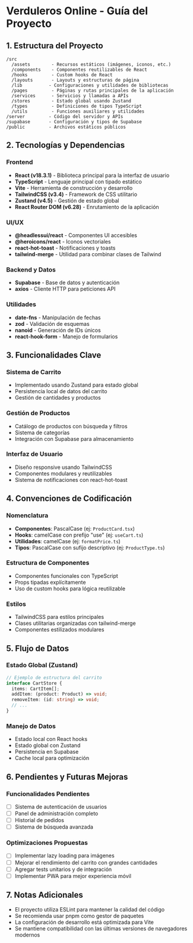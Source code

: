 # Verduleros Online - Guía del Proyecto

## 1. Estructura del Proyecto

```
/src
  /assets        - Recursos estáticos (imágenes, iconos, etc.)
  /components    - Componentes reutilizables de React
  /hooks         - Custom hooks de React
  /layouts       - Layouts y estructuras de página
  /lib          - Configuraciones y utilidades de bibliotecas
  /pages         - Páginas y rutas principales de la aplicación
  /services      - Servicios y llamadas a APIs
  /stores        - Estado global usando Zustand
  /types         - Definiciones de tipos TypeScript
  /utils         - Funciones auxiliares y utilidades
/server         - Código del servidor y APIs
/supabase       - Configuración y tipos de Supabase
/public         - Archivos estáticos públicos
```

## 2. Tecnologías y Dependencias

### Frontend
- **React (v18.3.1)** - Biblioteca principal para la interfaz de usuario
- **TypeScript** - Lenguaje principal con tipado estático
- **Vite** - Herramienta de construcción y desarrollo
- **TailwindCSS (v3.4)** - Framework de CSS utilitario
- **Zustand (v4.5)** - Gestión de estado global
- **React Router DOM (v6.28)** - Enrutamiento de la aplicación

### UI/UX
- **@headlessui/react** - Componentes UI accesibles
- **@heroicons/react** - Iconos vectoriales
- **react-hot-toast** - Notificaciones y toasts
- **tailwind-merge** - Utilidad para combinar clases de Tailwind

### Backend y Datos
- **Supabase** - Base de datos y autenticación
- **axios** - Cliente HTTP para peticiones API

### Utilidades
- **date-fns** - Manipulación de fechas
- **zod** - Validación de esquemas
- **nanoid** - Generación de IDs únicos
- **react-hook-form** - Manejo de formularios

## 3. Funcionalidades Clave

### Sistema de Carrito
- Implementado usando Zustand para estado global
- Persistencia local de datos del carrito
- Gestión de cantidades y productos

### Gestión de Productos
- Catálogo de productos con búsqueda y filtros
- Sistema de categorías
- Integración con Supabase para almacenamiento

### Interfaz de Usuario
- Diseño responsive usando TailwindCSS
- Componentes modulares y reutilizables
- Sistema de notificaciones con react-hot-toast

## 4. Convenciones de Codificación

### Nomenclatura
- **Componentes**: PascalCase (ej: `ProductCard.tsx`)
- **Hooks**: camelCase con prefijo "use" (ej: `useCart.ts`)
- **Utilidades**: camelCase (ej: `formatPrice.ts`)
- **Tipos**: PascalCase con sufijo descriptivo (ej: `ProductType.ts`)

### Estructura de Componentes
- Componentes funcionales con TypeScript
- Props tipadas explícitamente
- Uso de custom hooks para lógica reutilizable

### Estilos
- TailwindCSS para estilos principales
- Clases utilitarias organizadas con tailwind-merge
- Componentes estilizados modulares

## 5. Flujo de Datos

### Estado Global (Zustand)
```typescript
// Ejemplo de estructura del carrito
interface CartStore {
  items: CartItem[];
  addItem: (product: Product) => void;
  removeItem: (id: string) => void;
  // ...
}
```

### Manejo de Datos
- Estado local con React hooks
- Estado global con Zustand
- Persistencia en Supabase
- Cache local para optimización

## 6. Pendientes y Futuras Mejoras

### Funcionalidades Pendientes
- [ ] Sistema de autenticación de usuarios
- [ ] Panel de administración completo
- [ ] Historial de pedidos
- [ ] Sistema de búsqueda avanzada

### Optimizaciones Propuestas
- [ ] Implementar lazy loading para imágenes
- [ ] Mejorar el rendimiento del carrito con grandes cantidades
- [ ] Agregar tests unitarios y de integración
- [ ] Implementar PWA para mejor experiencia móvil

## 7. Notas Adicionales

- El proyecto utiliza ESLint para mantener la calidad del código
- Se recomienda usar pnpm como gestor de paquetes
- La configuración de desarrollo está optimizada para Vite
- Se mantiene compatibilidad con las últimas versiones de navegadores modernos
